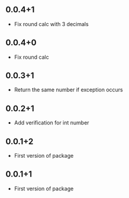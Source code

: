 ## 0.0.4+1
* Fix round calc with 3 decimals

## 0.0.4+0
* Fix round calc

## 0.0.3+1
* Return the same number if exception occurs

## 0.0.2+1
* Add verification for int number

## 0.0.1+2
* First version of package

## 0.0.1+1
* First version of package